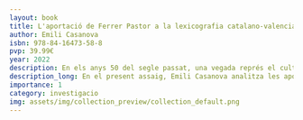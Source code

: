 ```yaml
---
layout: book
title: L'aportació de Ferrer Pastor a la lexicografia catalano-valenciana
author: Emili Casanova
isbn: 978-84-16473-58-8
pvp: 39.99€
year: 2022
description: En els anys 50 del segle passat, una vegada représ el cultiu literari i començat l'ensenyament del valencià al si de Lo Rat Penat, la societat valenciana tenia necessitat d'un vocabulari i d'un diccionari destinats als valencians.
description_long: En el present assaig, Emili Casanova analitza les aportacions a la llengua de l'obra de Ferrer Pastor en el Diccionari General de 1985 i absents en el Diccionari Fabra de 1986.
importance: 1
category: investigacio
img: assets/img/collection_preview/collection_default.png
---
```

